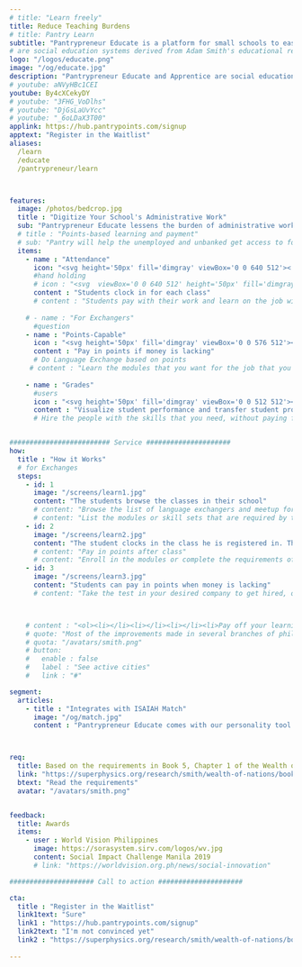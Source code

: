 ```yaml
---
# title: "Learn freely"
title: Reduce Teaching Burdens
# title: Pantry Learn
subtitle: "Pantrypreneur Educate is a platform for small schools to ease administrative work"
# are social education systems derived from Adam Smith's educational reform proposal in the Wealth of Nations
logo: "/logos/educate.png"
image: "/og/educate.jpg"
description: "Pantrypreneur Educate and Apprentice are social education systems derived from Adam Smith's educational reform proposal in the Wealth of Nations"
# youtube: aNVyHBc1CEI
youtube: By4cXCekyDY
# youtube: "3FHG_VoDlhs"
# youtube: "DjGsLaUvYcc"
# youtube: "_6oLDaX3T00"
applink: https://hub.pantrypoints.com/signup
apptext: "Register in the Waitlist"
aliases:
  /learn
  /educate
  /pantrypreneur/learn



features:
  image: /photos/bedcrop.jpg
  title : "Digitize Your School's Administrative Work"
  sub: "Pantrypreneur Educate lessens the burden of administrative work so you can focus on teaching"
  # title : "Points-based learning and payment"
  # sub: "Pantry will help the unemployed and unbanked get access to food through their local community"
  items:
    - name : "Attendance"
      icon: "<svg height='50px' fill='dimgray' viewBox='0 0 640 512'><!-- Font Awesome Free 5.15.1 by @fontawesome - https://fontawesome.com License - https://fontawesome.com/license/free (Icons: CC BY 4.0, Fonts: SIL OFL 1.1, Code: MIT License) --><path d='M496 224c-79.6 0-144 64.4-144 144s64.4 144 144 144 144-64.4 144-144-64.4-144-144-144zm64 150.3c0 5.3-4.4 9.7-9.7 9.7h-60.6c-5.3 0-9.7-4.4-9.7-9.7v-76.6c0-5.3 4.4-9.7 9.7-9.7h12.6c5.3 0 9.7 4.4 9.7 9.7V352h38.3c5.3 0 9.7 4.4 9.7 9.7v12.6zM320 368c0-27.8 6.7-54.1 18.2-77.5-8-1.5-16.2-2.5-24.6-2.5h-16.7c-22.2 10.2-46.9 16-72.9 16s-50.6-5.8-72.9-16h-16.7C60.2 288 0 348.2 0 422.4V464c0 26.5 21.5 48 48 48h347.1c-45.3-31.9-75.1-84.5-75.1-144zm-96-112c70.7 0 128-57.3 128-128S294.7 0 224 0 96 57.3 96 128s57.3 128 128 128z'/></svg>"
      #hand holding
      # icon : "<svg  viewBox='0 0 640 512' height='50px' fill='dimgray'><path d='M434.7 64h-85.9c-8 0-15.7 3-21.6 8.4l-98.3 90c-.1.1-.2.3-.3.4-16.6 15.6-16.3 40.5-2.1 56 12.7 13.9 39.4 17.6 56.1 2.7.1-.1.3-.1.4-.2l79.9-73.2c6.5-5.9 16.7-5.5 22.6 1 6 6.5 5.5 16.6-1 22.6l-26.1 23.9L504 313.8c2.9 2.4 5.5 5 7.9 7.7V128l-54.6-54.6c-5.9-6-14.1-9.4-22.6-9.4zM544 128.2v223.9c0 17.7 14.3 32 32 32h64V128.2h-96zm48 223.9c-8.8 0-16-7.2-16-16s7.2-16 16-16 16 7.2 16 16-7.2 16-16 16zM0 384h64c17.7 0 32-14.3 32-32V128.2H0V384zm48-63.9c8.8 0 16 7.2 16 16s-7.2 16-16 16-16-7.2-16-16c0-8.9 7.2-16 16-16zm435.9 18.6L334.6 217.5l-30 27.5c-29.7 27.1-75.2 24.5-101.7-4.4-26.9-29.4-24.8-74.9 4.4-101.7L289.1 64h-83.8c-8.5 0-16.6 3.4-22.6 9.4L128 128v223.9h18.3l90.5 81.9c27.4 22.3 67.7 18.1 90-9.3l.2-.2 17.9 15.5c15.9 13 39.4 10.5 52.3-5.4l31.4-38.6 5.4 4.4c13.7 11.1 33.9 9.1 45-4.7l9.5-11.7c11.2-13.8 9.1-33.9-4.6-45.1z'/></svg>"
      content : "Students clock in for each class"
      # content : "Students pay with their work and learn on the job without the debt"
      
    # - name : "For Exchangers"
      #question
    - name : "Points-Capable"      
      icon : "<svg height='50px' fill='dimgray' viewBox='0 0 576 512'><path d='M96,128A64,64,0,1,0,32,64,64,64,0,0,0,96,128Zm0,176.08a44.11,44.11,0,0,1,13.64-32L181.77,204c1.65-1.55,3.77-2.31,5.61-3.57A63.91,63.91,0,0,0,128,160H64A64,64,0,0,0,0,224v96a32,32,0,0,0,32,32V480a32,32,0,0,0,32,32h64a32,32,0,0,0,32-32V383.61l-50.36-47.53A44.08,44.08,0,0,1,96,304.08ZM480,128a64,64,0,1,0-64-64A64,64,0,0,0,480,128Zm32,32H448a63.91,63.91,0,0,0-59.38,40.42c1.84,1.27,4,2,5.62,3.59l72.12,68.06a44.37,44.37,0,0,1,0,64L416,383.62V480a32,32,0,0,0,32,32h64a32,32,0,0,0,32-32V352a32,32,0,0,0,32-32V224A64,64,0,0,0,512,160ZM444.4,295.34l-72.12-68.06A12,12,0,0,0,352,236v36H224V236a12,12,0,0,0-20.28-8.73L131.6,295.34a12.4,12.4,0,0,0,0,17.47l72.12,68.07A12,12,0,0,0,224,372.14V336H352v36.14a12,12,0,0,0,20.28,8.74l72.12-68.07A12.4,12.4,0,0,0,444.4,295.34Z'/></svg>"
      content : "Pay in points if money is lacking"
      # Do Language Exchange based on points
     # content : "Learn the modules that you want for the job that you want"
      
    - name : "Grades"
      #users
      icon : "<svg height='50px' fill='dimgray' viewBox='0 0 512 512'><!-- Font Awesome Free 5.15.1 by @fontawesome - https://fontawesome.com License - https://fontawesome.com/license/free (Icons: CC BY 4.0, Fonts: SIL OFL 1.1, Code: MIT License) --><path d='M496 384H64V80c0-8.84-7.16-16-16-16H16C7.16 64 0 71.16 0 80v336c0 17.67 14.33 32 32 32h464c8.84 0 16-7.16 16-16v-32c0-8.84-7.16-16-16-16zM464 96H345.94c-21.38 0-32.09 25.85-16.97 40.97l32.4 32.4L288 242.75l-73.37-73.37c-12.5-12.5-32.76-12.5-45.25 0l-68.69 68.69c-6.25 6.25-6.25 16.38 0 22.63l22.62 22.62c6.25 6.25 16.38 6.25 22.63 0L192 237.25l73.37 73.37c12.5 12.5 32.76 12.5 45.25 0l96-96 32.4 32.4c15.12 15.12 40.97 4.41 40.97-16.97V112c.01-8.84-7.15-16-15.99-16z'/></svg>"
      content : "Visualize student performance and transfer student profiles between schools" 
      # Hire the people with the skills that you need, without paying for those that you don't"


######################### Service #####################
how:
  title : "How it Works"
  # for Exchanges
  steps:
    - id: 1
      image: "/screens/learn1.jpg"
      content: "The students browse the classes in their school"
      # content: "Browse the list of language exchangers and meetup for a class"
      # content: "List the modules or skill sets that are required by the job that you want, or be an apprentice of the business that you want to join"
    - id: 2
      image: "/screens/learn2.jpg"
      content: "The student clocks in the class he is registered in. The teacher can enter test scores to visualize the performance of each student"
      # content: "Pay in points after class"
      # content: "Enroll in the modules or complete the requirements of the apprenticeship"
    - id: 3
      image: "/screens/learn3.jpg"
      content: "Students can pay in points when money is lacking"
      # content: "Take the test in your desired company to get hired, or get hired by your trainer"



    # content : "<ol><li></li><li></li><li></li><li>Pay off your learning with your work</li></ol>"
    # quote: "Most of the improvements made in several branches of philosophy were not made in universities.. For a long time, several of those universities chose to remain the sanctuaries for exploded systems and obsolete prejudices after they had been hunted out of other parts of the world.. In general, the richest and best endowed universities were the slowest in adopting those improvements."
    # quota: "/avatars/smith.png"
    # button:
    #   enable : false
    #   label : "See active cities"
    #   link : "#"

segment:
  articles:
    - title : "Integrates with ISAIAH Match"
      image: "/og/match.jpg"
      content : "Pantrypreneur Educate comes with our personality tool called ISAIAH Match to match students with the proper teachers or lessons."



req:
  title: Based on the requirements in Book 5, Chapter 1 of the Wealth of Nations
  link: "https://superphysics.org/research/smith/wealth-of-nations/book-5/chapter-1/part-3zd"
  btext: "Read the requirements"
  avatar: "/avatars/smith.png"


feedback:
  title: Awards
  items:
    - user : World Vision Philippines
      image: https://sorasystem.sirv.com/logos/wv.jpg
      content: Social Impact Challenge Manila 2019
      # link: "https://worldvision.org.ph/news/social-innovation"

##################### Call to action #####################

cta:
  title : "Register in the Waitlist"
  link1text: "Sure"
  link1 : "https://hub.pantrypoints.com/signup"
  link2text: "I'm not convinced yet"
  link2 : "https://superphysics.org/research/smith/wealth-of-nations/book-5/chapter-1/part-3zd"
  
---
```

